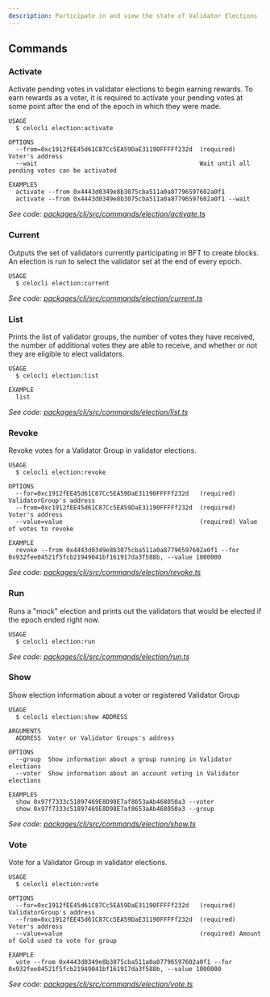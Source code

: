 ```yaml
---
description: Participate in and view the state of Validator Elections
---
```


## Commands

### Activate

Activate pending votes in validator elections to begin earning rewards. To earn rewards as a voter, it is required to activate your pending votes at some point after the end of the epoch in which they were made.

```
USAGE
  $ celocli election:activate

OPTIONS
  --from=0xc1912fEE45d61C87Cc5EA59DaE31190FFFFf232d  (required) Voter's address
  --wait                                             Wait until all pending votes can be activated

EXAMPLES
  activate --from 0x4443d0349e8b3075cba511a0a87796597602a0f1
  activate --from 0x4443d0349e8b3075cba511a0a87796597602a0f1 --wait
```

_See code: [packages/cli/src/commands/election/activate.ts](https://github.com/celo-org/celo-monorepo/tree/master/packages/cli/src/commands/election/activate.ts)_

### Current

Outputs the set of validators currently participating in BFT to create blocks. An election is run to select the validator set at the end of every epoch.

```
USAGE
  $ celocli election:current
```

_See code: [packages/cli/src/commands/election/current.ts](https://github.com/celo-org/celo-monorepo/tree/master/packages/cli/src/commands/election/current.ts)_

### List

Prints the list of validator groups, the number of votes they have received, the number of additional votes they are able to receive, and whether or not they are eligible to elect validators.

```
USAGE
  $ celocli election:list

EXAMPLE
  list
```

_See code: [packages/cli/src/commands/election/list.ts](https://github.com/celo-org/celo-monorepo/tree/master/packages/cli/src/commands/election/list.ts)_

### Revoke

Revoke votes for a Validator Group in validator elections.

```
USAGE
  $ celocli election:revoke

OPTIONS
  --for=0xc1912fEE45d61C87Cc5EA59DaE31190FFFFf232d   (required) ValidatorGroup's address
  --from=0xc1912fEE45d61C87Cc5EA59DaE31190FFFFf232d  (required) Voter's address
  --value=value                                      (required) Value of votes to revoke

EXAMPLE
  revoke --from 0x4443d0349e8b3075cba511a0a87796597602a0f1 --for 0x932fee04521f5fcb21949041bf161917da3f588b, --value 1000000
```

_See code: [packages/cli/src/commands/election/revoke.ts](https://github.com/celo-org/celo-monorepo/tree/master/packages/cli/src/commands/election/revoke.ts)_

### Run

Runs a "mock" election and prints out the validators that would be elected if the epoch ended right now.

```
USAGE
  $ celocli election:run
```

_See code: [packages/cli/src/commands/election/run.ts](https://github.com/celo-org/celo-monorepo/tree/master/packages/cli/src/commands/election/run.ts)_

### Show

Show election information about a voter or registered Validator Group

```
USAGE
  $ celocli election:show ADDRESS

ARGUMENTS
  ADDRESS  Voter or Validator Groups's address

OPTIONS
  --group  Show information about a group running in Validator elections
  --voter  Show information about an account voting in Validator elections

EXAMPLES
  show 0x97f7333c51897469E8D98E7af8653aAb468050a3 --voter
  show 0x97f7333c51897469E8D98E7af8653aAb468050a3 --group
```

_See code: [packages/cli/src/commands/election/show.ts](https://github.com/celo-org/celo-monorepo/tree/master/packages/cli/src/commands/election/show.ts)_

### Vote

Vote for a Validator Group in validator elections.

```
USAGE
  $ celocli election:vote

OPTIONS
  --for=0xc1912fEE45d61C87Cc5EA59DaE31190FFFFf232d   (required) ValidatorGroup's address
  --from=0xc1912fEE45d61C87Cc5EA59DaE31190FFFFf232d  (required) Voter's address
  --value=value                                      (required) Amount of Gold used to vote for group

EXAMPLE
  vote --from 0x4443d0349e8b3075cba511a0a87796597602a0f1 --for 0x932fee04521f5fcb21949041bf161917da3f588b, --value 1000000
```

_See code: [packages/cli/src/commands/election/vote.ts](https://github.com/celo-org/celo-monorepo/tree/master/packages/cli/src/commands/election/vote.ts)_
